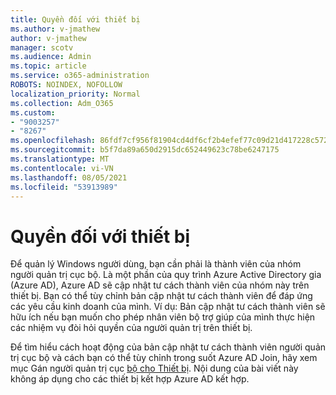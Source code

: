 ```yaml
---
title: Quyền đối với thiết bị
ms.author: v-jmathew
author: v-jmathew
manager: scotv
ms.audience: Admin
ms.topic: article
ms.service: o365-administration
ROBOTS: NOINDEX, NOFOLLOW
localization_priority: Normal
ms.collection: Adm_O365
ms.custom:
- "9003257"
- "8267"
ms.openlocfilehash: 86fdf7cf956f81904cd4df6cf2b4efef77c09d21d417228c5722f5afcbe5727f
ms.sourcegitcommit: b5f7da89a650d2915dc652449623c78be6247175
ms.translationtype: MT
ms.contentlocale: vi-VN
ms.lasthandoff: 08/05/2021
ms.locfileid: "53913989"
---
```

# <a name="device-permissions"></a>Quyền đối với thiết bị

Để quản lý Windows người dùng, bạn cần phải là thành viên của nhóm người quản trị cục bộ. Là một phần của quy trình Azure Active Directory gia (Azure AD), Azure AD sẽ cập nhật tư cách thành viên của nhóm này trên thiết bị. Bạn có thể tùy chỉnh bản cập nhật tư cách thành viên để đáp ứng các yêu cầu kinh doanh của mình. Ví dụ: Bản cập nhật tư cách thành viên sẽ hữu ích nếu bạn muốn cho phép nhân viên bộ trợ giúp của mình thực hiện các nhiệm vụ đòi hỏi quyền của người quản trị trên thiết bị.

Để tìm hiểu cách hoạt động của bản cập nhật tư cách thành viên người quản trị cục bộ và cách bạn có thể tùy chỉnh trong suốt Azure AD Join, hãy xem mục Gán người quản trị cục [bộ cho Thiết bị](https://docs.microsoft.com/azure/active-directory/devices/assign-local-admin). Nội dung của bài viết này không áp dụng cho các thiết bị kết hợp Azure AD kết hợp.

